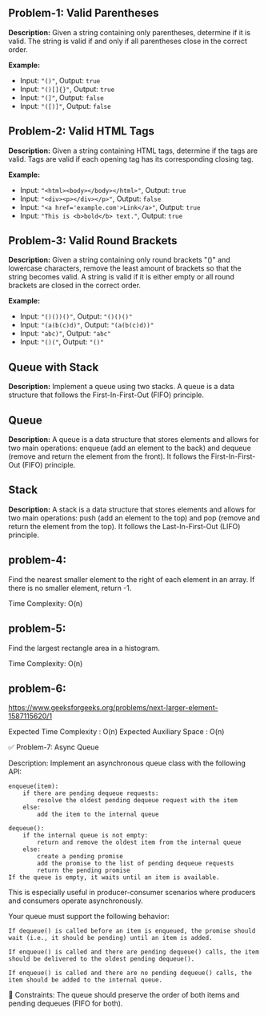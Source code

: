 ## Problem-1: Valid Parentheses

**Description:** Given a string containing only parentheses, determine if it is valid. The string is valid if and only if all parentheses close in the correct order.

**Example:**
- Input: `"()"`, Output: `true`
- Input: `"()[]{}"`, Output: `true`
- Input: `"(]"`, Output: `false`
- Input: `"([)]"`, Output: `false`

## Problem-2: Valid HTML Tags

**Description:** Given a string containing HTML tags, determine if the tags are valid. Tags are valid if each opening tag has its corresponding closing tag.

**Example:**
- Input: `"<html><body></body></html>"`, Output: `true`
- Input: `"<div><p></div></p>"`, Output: `false`
- Input: `"<a href='example.com'>Link</a>"`, Output: `true`
- Input: `"This is <b>bold</b> text."`, Output: `true`

## Problem-3: Valid Round Brackets

**Description:** Given a string containing only round brackets "()" and lowercase characters, remove the least amount of brackets so that the string becomes valid. A string is valid if it is either empty or all round brackets are closed in the correct order.

**Example:**
- Input: `"()())()"`, Output: `"()()()"`
- Input: `"(a(b(c)d)"`, Output: `"(a(b(c)d))"`
- Input: `"abc)"`, Output: `"abc"`
- Input: `"()("`, Output: `"()"`

## Queue with Stack

**Description:** Implement a queue using two stacks. A queue is a data structure that follows the First-In-First-Out (FIFO) principle.

## Queue

**Description:** A queue is a data structure that stores elements and allows for two main operations: enqueue (add an element to the back) and dequeue (remove and return the element from the front). It follows the First-In-First-Out (FIFO) principle.

## Stack

**Description:** A stack is a data structure that stores elements and allows for two main operations: push (add an element to the top) and pop (remove and return the element from the top). It follows the Last-In-First-Out (LIFO) principle.






## problem-4:  

Find the nearest smaller element to the right of each element in an array. If there is no smaller element, return -1. 


Time Complexity: O(n)


## problem-5: 

Find the largest rectangle area in a histogram.

Time Complexity: O(n)




## problem-6: 


https://www.geeksforgeeks.org/problems/next-larger-element-1587115620/1


Expected Time Complexity : O(n)
Expected Auxiliary Space : O(n)




✅ Problem-7: Async Queue

Description:
Implement an asynchronous queue class with the following API:

    enqueue(item):
        if there are pending dequeue requests:
            resolve the oldest pending dequeue request with the item
        else:
            add the item to the internal queue
    
    dequeue():
        if the internal queue is not empty:
            return and remove the oldest item from the internal queue
        else:
            create a pending promise
            add the promise to the list of pending dequeue requests
            return the pending promise
    If the queue is empty, it waits until an item is available.

This is especially useful in producer-consumer scenarios where producers and consumers operate asynchronously.

Your queue must support the following behavior:

    If dequeue() is called before an item is enqueued, the promise should wait (i.e., it should be pending) until an item is added.

    If enqueue() is called and there are pending dequeue() calls, the item should be delivered to the oldest pending dequeue().

    If enqueue() is called and there are no pending dequeue() calls, the item should be added to the internal queue.

🔧 Constraints:
    The queue should preserve the order of both items and pending dequeues (FIFO for both).
